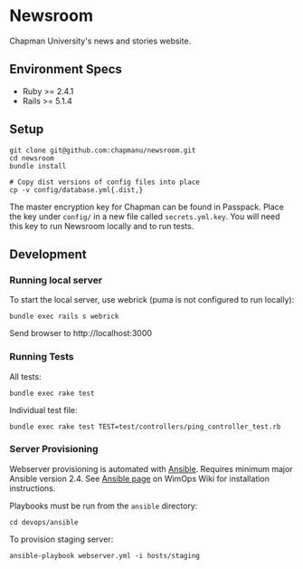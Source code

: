 # Newsroom

Chapman University's news and stories website.


## Environment Specs
- Ruby >= 2.4.1
- Rails >= 5.1.4


## Setup

    git clone git@github.com:chapmanu/newsroom.git
    cd newsroom
    bundle install

    # Copy dist versions of config files into place
    cp -v config/database.yml{.dist,}

The master encryption key for Chapman can be found in Passpack. Place the key under `config/` in a new file called `secrets.yml.key`. You will need this key to run Newsroom locally and to run tests.

## Development
### Running local server
To start the local server, use webrick (puma is not configured to run locally):

    bundle exec rails s webrick

Send browser to http://localhost:3000

### Running Tests
All tests:

    bundle exec rake test

Individual test file:

    bundle exec rake test TEST=test/controllers/ping_controller_test.rb

### Server Provisioning
Webserver provisioning is automated with [Ansible](https://www.ansible.com/). Requires minimum major Ansible version 2.4. See [Ansible page](https://wimops.chapman.edu/wiki/Ansible#Installation) on WimOps Wiki for installation instructions.

Playbooks must be run from the `ansible` directory:

    cd devops/ansible

To provision staging server:

    ansible-playbook webserver.yml -i hosts/staging
